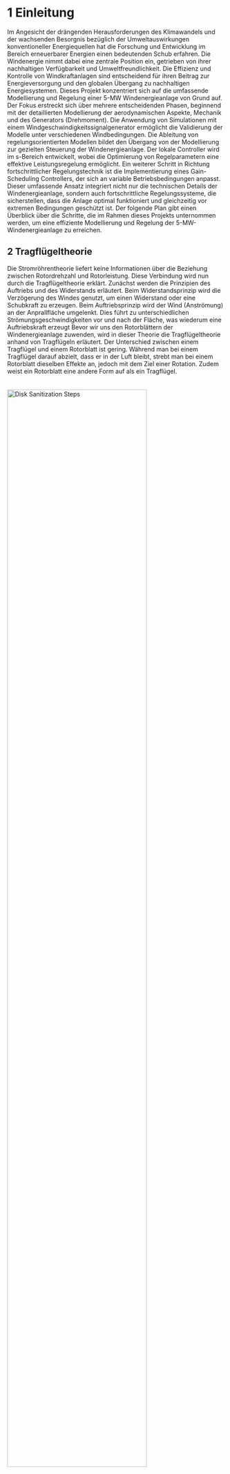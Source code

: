 <h1>1 Einleitung </h1>
Im Angesicht der drängenden Herausforderungen des Klimawandels und der wachsenden 
Besorgnis bezüglich der Umweltauswirkungen konventioneller Energiequellen hat die 
Forschung und Entwicklung im Bereich erneuerbarer Energien einen bedeutenden Schub 
erfahren. Die Windenergie nimmt dabei eine zentrale Position ein, getrieben von ihrer 
nachhaltigen Verfügbarkeit und Umweltfreundlichkeit. Die Effizienz und Kontrolle von 
Windkraftanlagen sind entscheidend für ihren Beitrag zur Energieversorgung und den globalen 
Übergang zu nachhaltigen Energiesystemen.  
Dieses Projekt konzentriert sich auf die umfassende Modellierung und Regelung einer 5-MW
Windenergieanlage von Grund auf. Der Fokus erstreckt sich über mehrere entscheidenden 
Phasen, beginnend mit der detaillierten Modellierung der aerodynamischen Aspekte, Mechanik 
und des Generators (Drehmoment). Die Anwendung von Simulationen mit einem 
Windgeschwindigkeitssignalgenerator ermöglicht die Validierung der Modelle unter 
verschiedenen Windbedingungen.  
Die Ableitung von regelungsorientierten Modellen bildet den Übergang von der Modellierung 
zur gezielten Steuerung der Windenergieanlage. Der lokale Controller wird im s-Bereich 
entwickelt, wobei die Optimierung von Regelparametern eine effektive Leistungsregelung 
ermöglicht. Ein weiterer Schritt in Richtung fortschrittlicher Regelungstechnik ist die 
Implementierung eines Gain-Scheduling Controllers, der sich an variable Betriebsbedingungen 
anpasst.  
Dieser umfassende Ansatz integriert nicht nur die technischen Details der Windenergieanlage, 
sondern auch fortschrittliche Regelungssysteme, die sicherstellen, dass die Anlage optimal 
funktioniert und gleichzeitig vor extremen Bedingungen geschützt ist. Der folgende Plan gibt 
einen Überblick über die Schritte, die im Rahmen dieses Projekts unternommen werden, um 
eine effiziente Modellierung und Regelung der 5-MW-Windenergieanlage zu erreichen.  

<br />
<h2>2 Tragflügeltheorie </h2>

Die Stromröhrentheorie liefert keine Informationen über die Beziehung zwischen 
Rotordrehzahl und Rotorleistung. Diese Verbindung wird nun durch die Tragflügeltheorie 
erklärt. Zunächst werden die Prinzipien des Auftriebs und des Widerstands erläutert. Beim 
Widerstandsprinzip wird die Verzögerung des Windes genutzt, um einen Widerstand oder eine 
Schubkraft zu erzeugen. Beim Auftriebsprinzip wird der Wind (Anströmung) an der 
Anprallfläche umgelenkt. Dies führt zu unterschiedlichen Strömungsgeschwindigkeiten vor 
und nach der Fläche, was wiederum eine Auftriebskraft erzeugt 
Bevor wir uns den Rotorblättern der Windenergieanlage zuwenden, wird in dieser Theorie die 
Tragflügeltheorie anhand von Tragflügeln erläutert. Der Unterschied zwischen einem 
Tragflügel und einem Rotorblatt ist gering. Während man bei einem Tragflügel darauf abzielt, 
dass er in der Luft bleibt, strebt man bei einem Rotorblatt dieselben Effekte an, jedoch mit dem 
Ziel einer Rotation. Zudem weist ein Rotorblatt eine andere Form auf als ein Tragflügel.  
<br />
<br />
<img src="https://i.imgur.com/2hA6aSt.png" height="80%" width="80%" alt="Disk Sanitization Steps"/>
<br />

 
